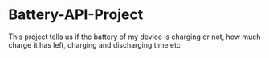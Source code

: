 # Battery-API-Project
This project tells us if the battery of my device is charging or not, how much charge it has left, charging and discharging time etc
